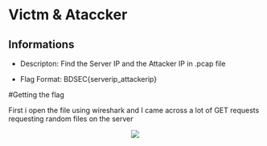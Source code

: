 # Victm & Ataccker


## Informations

* Descripton: Find the Server IP and the Attacker IP in .pcap file

* Flag Format: BDSEC{serverip_attackerip}


#Getting the flag 

First i open the file using  wireshark and I came across a lot of GET requests requesting random files on the server
<p align="center"><img src="https://www.sothis.tech/wp-content/uploads/2021/03/haking-jugando-sothis-1.jpg"></p>

